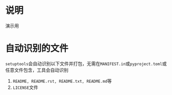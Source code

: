 # 说明

演示用

# 自动识别的文件

`setuptools`会自动识别以下文件并打包，无需在`MANIFEST.in`或`pyproject.toml`或任意文件包含，工具会自动识别

1. `README, README.rst, README.txt, README.md`等
2. `LICENSE`文件